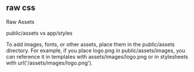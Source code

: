 ## raw css

Raw Assets

public/assets vs app/styles

To add images, fonts, or other assets, place them in the public/assets directory. For example, if you place logo.png in public/assets/images, you can reference it in templates with assets/images/logo.png or in stylesheets with url('/assets/images/logo.png').
